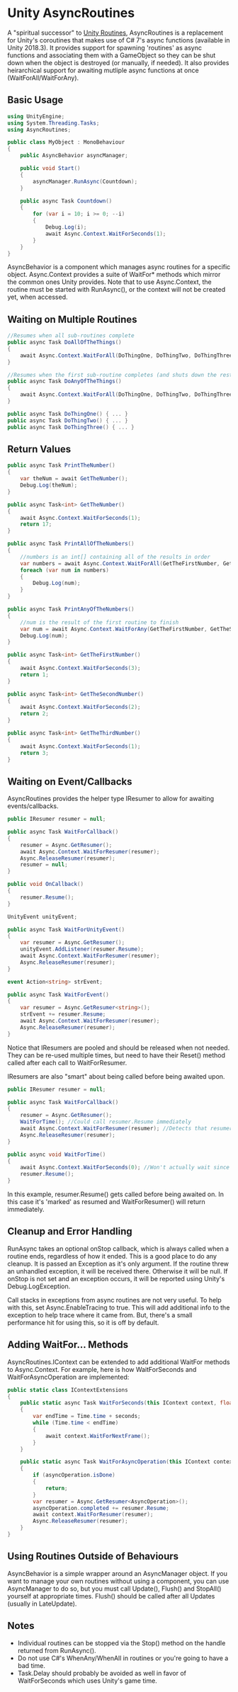 # Unity AsyncRoutines

A "spiritual successor" to [Unity Routines](https://github.com/tomblind/unity-routines), AsyncRoutines is a replacement for Unity's coroutines that makes use of C# 7's async functions (available in Unity 2018.3). It provides support for spawning 'routines' as async functions and associating them with a GameObject so they can be shut down when the object is destroyed (or manually, if needed). It also provides heirarchical support for awaiting mutliple async functions at once (WaitForAll/WaitForAny).

## Basic Usage
```cs
using UnityEngine;
using System.Threading.Tasks;
using AsyncRoutines;

public class MyObject : MonoBehaviour
{
    public AsyncBehavior asyncManager;

    public void Start()
    {
        asyncManager.RunAsync(Countdown);
    }

    public async Task Countdown()
    {
        for (var i = 10; i >= 0; --i)
        {
            Debug.Log(i);
            await Async.Context.WaitForSeconds(1);
        }
    }
}
```

AsyncBehavior is a component which manages async routines for a specific object. Async.Context provides a suite of WaitFor* methods which mirror the common ones Unity provides. Note that to use Async.Context, the routine must be started with RunAsync(), or the context will not be created yet, when accessed.

## Waiting on Multiple Routines
```cs
//Resumes when all sub-routines complete
public async Task DoAllOfTheThings()
{
    await Async.Context.WaitForAll(DoThingOne, DoThingTwo, DoThingThree);
}

//Resumes when the first sub-routine completes (and shuts down the rest)
public async Task DoAnyOfTheThings()
{
    await Async.Context.WaitForAll(DoThingOne, DoThingTwo, DoThingThree);
}

public async Task DoThingOne() { ... }
public async Task DoThingTwo() { ... }
public async Task DoThingThree() { ... }
```

## Return Values
```cs
public async Task PrintTheNumber()
{
    var theNum = await GetTheNumber();
    Debug.Log(theNum);
}

public async Task<int> GetTheNumber()
{
    await Async.Context.WaitForSeconds(1);
    return 17;
}
```

```cs
public async Task PrintAllOfTheNumbers()
{
    //numbers is an int[] containing all of the results in order
    var numbers = await Async.Context.WaitForAll(GetTheFirstNumber, GetTheSecondNumber, GetTheThirdNumber);
    foreach (var num in numbers)
    {
        Debug.Log(num);
    }
}

public async Task PrintAnyOfTheNumbers()
{
    //num is the result of the first routine to finish
    var num = await Async.Context.WaitForAny(GetTheFirstNumber, GetTheSecondNumber, GetTheThirdNumber);
    Debug.Log(num);
}

public async Task<int> GetTheFirstNumber()
{
    await Async.Context.WaitForSeconds(3);
    return 1;
}

public async Task<int> GetTheSecondNumber()
{
    await Async.Context.WaitForSeconds(2);
    return 2;
}

public async Task<int> GetTheThirdNumber()
{
    await Async.Context.WaitForSeconds(1);
    return 3;
}
```

## Waiting on Event/Callbacks
AsyncRoutines provides the helper type IResumer to allow for awaiting events/callbacks.
```cs
public IResumer resumer = null;

public async Task WaitForCallback()
{
    resumer = Async.GetResumer();
    await Async.Context.WaitForResumer(resumer);
    Async.ReleaseResumer(resumer);
    resumer = null;
}

public void OnCallback()
{
    resumer.Resume();
}
```
```cs
UnityEvent unityEvent;

public async Task WaitForUnityEvent()
{
    var resumer = Async.GetResumer();
    unityEvent.AddListener(resumer.Resume);
    await Async.Context.WaitForResumer(resumer);
    Async.ReleaseResumer(resumer);
}
```
```cs
event Action<string> strEvent;

public async Task WaitForEvent()
{
    var resumer = Async.GetResumer<string>();
    strEvent += resumer.Resume;
    await Async.Context.WaitForResumer(resumer);
    Async.ReleaseResumer(resumer);
}
```
Notice that IResumers are pooled and should be released when not needed. They can be re-used multiple times, but need to have their Reset() method called after each call to WaitForResumer.

IResumers are also "smart" about being called before being awaited upon.
```cs
public IResumer resumer = null;

public async Task WaitForCallback()
{
    resumer = Async.GetResumer();
    WaitForTime(); //Could call resumer.Resume immediately
    await Async.Context.WaitForResumer(resumer); //Detects that resumer was already called and doesn't wait
    Async.ReleaseResumer(resumer);
}

public async void WaitForTime()
{
    await Async.Context.WaitForSeconds(0); //Won't actually wait since time is zero
    resumer.Resume();
}
```
In this example, resumer.Resume() gets called before being awaited on. In this case it's 'marked' as resumed and WaitForResumer() will return immediately.

## Cleanup and Error Handling
RunAsync takes an optional onStop callback, which is always called when a routine ends, regardless of how it ended. This is a good place to do any cleanup. It is passed an Exception as it's only argument. If the routine threw an unhandled exception, it will be received there. Otherwise it will be null. If onStop is not set and an exception occurs, it will be reported using Unity's Debug.LogException.

Call stacks in exceptions from async routines are not very useful. To help with this, set Async.EnableTracing to true. This will add additional info to the exception to help trace where it came from. But, there's a small performance hit for using this, so it is off by default.

## Adding WaitFor... Methods
AsyncRoutines.IContext can be extended to add additional WaitFor methods to Async.Context. For example, here is how WaitForSeconds and WaitForAsyncOperation are implemented:
```cs
public static class IContextExtensions
{
    public static async Task WaitForSeconds(this IContext context, float seconds)
    {
        var endTime = Time.time + seconds;
        while (Time.time < endTime)
        {
            await context.WaitForNextFrame();
        }
    }

    public static async Task WaitForAsyncOperation(this IContext context, AsyncOperation asyncOperation)
    {
        if (asyncOperation.isDone)
        {
            return;
        }
        var resumer = Async.GetResumer<AsyncOperation>();
        asyncOperation.completed += resumer.Resume;
        await context.WaitForResumer(resumer);
        Async.ReleaseResumer(resumer);
    }
}
```

## Using Routines Outside of Behaviours
AsyncBehavior is a simple wrapper around an AsyncManager object. If you want to manage your own routines without using a component, you can use AsyncManager to do so, but you must call Update(), Flush() and StopAll() yourself at appropriate times. Flush() should be called after all Updates (usually in LateUpdate).

## Notes
- Individual routines can be stopped via the Stop() method on the handle returned from RunAsync().
- Do not use C#'s WhenAny/WhenAll in routines or you're going to have a bad time.
- Task.Delay should probably be avoided as well in favor of WaitForSeconds which uses Unity's game time.

